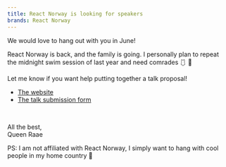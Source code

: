 ```yaml
---
title: React Norway is looking for speakers
brands: React Norway
---
```


We would love to hang out with you in June! 

React Norway is back, and the family is going. I personally plan to repeat the midnight swim session of last year and need comrades 🩱 🌠

Let me know if you want help putting together a talk proposal!

- [The website](https://reactnorway.com/)
- [The talk submission form](https://docs.google.com/forms/d/e/1FAIpQLSf0LDysJvw2Rwzmp2XPj8zqQS40XWA5x3NiGK5NQhcJqmxf6A/viewform)

&nbsp;

All the best,\
Queen Raae

PS: I am not affiliated with React Norway, I simply want to hang with cool people in my home country 🤪